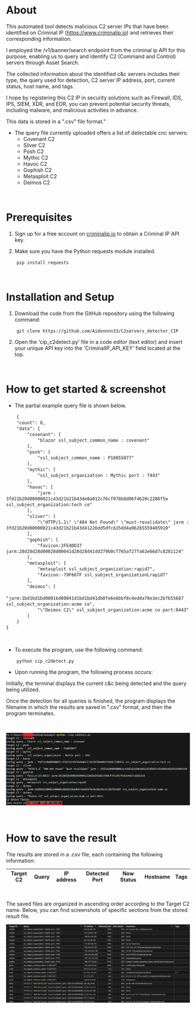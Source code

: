 # About

This automated tool detects malicious C2 server IPs that have been identified on Criminal IP (https://www.criminalip.io) and retrieves their corresponding information.

I employed the /v1/banner/search endpoint from the criminal ip API for this purpose, enabling us to query and identify C2 (Command and Control) servers through Asset Search.

The collected information about the identified c&c servers includes their type, the query used for detection, C2 server IP address, port, current status, host name, and tags.

I hope by registering this C2 IP in security solutions such as Firewall, IDS, IPS, SIEM, XDR, and EDR, you can prevent potential security threats, including malware, and malicious activities in advance.

This data is stored in a ".csv" file format."

* The query file currently uploaded offers a list of detectable cnc servers:
    * Covenant C2
    * Sliver C2
    * Posh C2
    * Mythic C2
    * Havoc C2
    * Gophish C2
    * Metasploit C2
    * Deimos C2
      
<br/>

# Prerequisites

1. Sign up for a free account on [criminalip.io](www.criminalip.io) to obtain a Criminal IP API key.

2. Make sure you have the Python requests module installed.
```
    pip install requests
```  
<br/>

# Installation and Setup

1. Download the code from the GitHub repository using the following command:
```
    git clone https://github.com/Aidennnn33/C2servers_detector_CIP
```
2. Open the 'cip_c2detect.py' file in a code editor (text editor) and insert your unique API key into the 'CriminalIP_API_KEY' field located at the top.

<br/>

# How to get started & screenshot

* The partial example query file is shown below.
```
    {
    "count": 8,
    "data": {
        "covenant": [
            "blazor ssl_subject_common_name : covenant"
        ],
        "posh": [
            "ssl_subject_common_name : P18055077"
        ],
        "mythic": [
            "ssl_subject_organization : Mythic port : 7443"
        ],
        "havoc": [
            "jarm : 3fd21b20d00000021c43d21b21b43de0a012c76cf078b8d06f4620c2286f5e ssl_subject_organization:tech co"
        ],
        "sliver": [
            "\"HTTP/1.1\" \"404 Not Found\" \"must-revalidate\" jarm : 3fd21b20d00000021c43d21b21b43d41226dd5dfc615dd4a96265559485910"
        ],
        "gophish": [
            "favicon:2FE4DD37 jarm:28d28d28d00028d00041d28d28d41dd279b0cf765af27fa62e66d7c8281124"
        ],
        "metasploit": [
            "metasploit ssl_subject_organization:rapid7",
            "favicon:-79F667F ssl_subject_organizationLrapid7"
        ],
        "deimos": [
            "jarm:1bd1bd1bd0001bd00041d1bd1bd41db0fe6e6bbf8c4edda78e3ec2bfb55687 ssl_subject_organization:acme co",
            "\"Deimos C2\" ssl_subject_organization:acme co port:8443"
        ]
    }
}
```
</br>

* To execute the program, use the following command:
```
    python cip_c2detect.py
```

* Upon running the program, the following process occurs:

Initially, the terminal displays the current c&c being detected and the query being utilized.

Once the detection for all queries is finished, the program displays the filename in which the results are saved in ".csv" format, and then the program terminates.

</br>

![Graph](https://github.com/Aidennnn33/C2servers_detector_CIP/blob/main/C2servers_detector%20Images/Command%20Image.png)

</br>

# How to save the result

The results are stored in a .csv file, each containing the following information:

|Target C2|Query|IP address|Detected Port|Now Status|Hostname|Tags|
|---------|-----|----------|-------------|----------|--------|----|


</br>

The saved files are organized in ascending order according to the Target C2 name. Below, you can find screenshots of specific sections from the stored result file.

![Graph](https://github.com/Aidennnn33/C2servers_detector_CIP/blob/main/C2servers_detector%20Images/Result%20Image.png)
